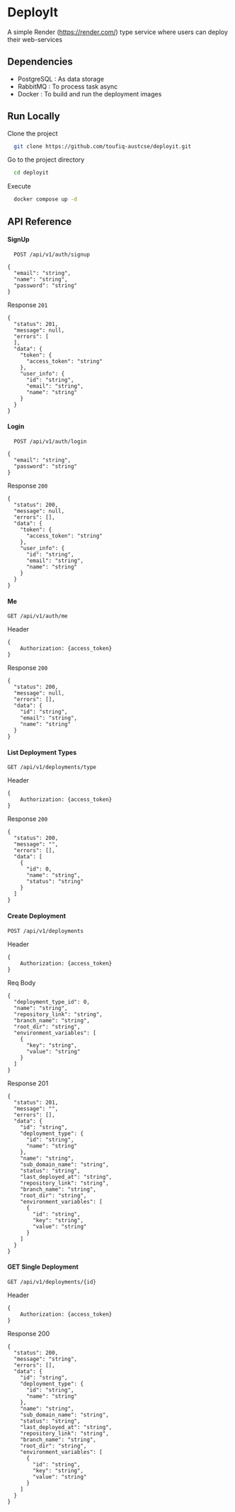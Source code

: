 
# DeployIt

A simple Render (https://render.com/) type service where users can deploy their web-services

## Dependencies
- PostgreSQL : As data storage
- RabbitMQ : To process task async
- Docker : To build and run the deployment images
## Run Locally

Clone the project

```bash
  git clone https://github.com/toufiq-austcse/deployit.git
```

Go to the project directory

```bash
  cd deployit
```

Execute

```bash
  docker compose up -d
```


## API Reference

#### SignUp

```http
  POST /api/v1/auth/signup
```

```
{
  "email": "string",
  "name": "string",
  "password": "string"
}
```
Response `201`
```
{
  "status": 201,
  "message": null,
  "errors": [
  ],
  "data": {
    "token": {
      "access_token": "string"
    },
    "user_info": {
      "id": "string",
      "email": "string",
      "name": "string"
    }
  }
}
```

#### Login

```http
  POST /api/v1/auth/login
```

```
{
  "email": "string",
  "password": "string"
}
```

Response `200`
```
{
  "status": 200,
  "message": null,
  "errors": [],
  "data": {
    "token": {
      "access_token": "string"
    },
    "user_info": {
      "id": "string",
      "email": "string",
      "name": "string"
    }
  }
}
```

#### Me
```http
GET /api/v1/auth/me
```
Header
```
{
    Authorization: {access_token}
}
```
Response `200`
```
{
  "status": 200,
  "message": null,
  "errors": [],
  "data": {
    "id": "string",
    "email": "string",
    "name": "string"
  }
}
```

#### List Deployment Types
```http
GET /api/v1/deployments/type
```
Header
```
{
    Authorization: {access_token}
}
```
Response `200`
```
{
  "status": 200,
  "message": "",
  "errors": [],
  "data": [
    {
      "id": 0,
      "name": "string",
      "status": "string"
    }
  ]
}
```

#### Create Deployment
```http
POST /api/v1/deployments
```
Header
```
{
    Authorization: {access_token}
}
```
Req Body
```
{
  "deployment_type_id": 0,
  "name": "string",
  "repository_link": "string",
  "branch_name": "string",
  "root_dir": "string",
  "environment_variables": [
    {
      "key": "string",
      "value": "string"
    }
  ]
}
```
Response 201
```
{
  "status": 201,
  "message": "",
  "errors": [],
  "data": {
    "id": "string",
    "deployment_type": {
      "id": "string",
      "name": "string"
    },
    "name": "string",
    "sub_domain_name": "string",
    "status": "string",
    "last_deployed_at": "string",
    "repository_link": "string",
    "branch_name": "string",
    "root_dir": "string",
    "environment_variables": [
      {
        "id": "string",
        "key": "string",
        "value": "string"
      }
    ]
  }
}
```

#### GET Single Deployment
```http
GET /api/v1/deployments/{id}
```
Header
```
{
    Authorization: {access_token}
}
```
Response 200
```
{
  "status": 200,
  "message": "string",
  "errors": [],
  "data": {
    "id": "string",
    "deployment_type": {
      "id": "string",
      "name": "string"
    },
    "name": "string",
    "sub_domain_name": "string",
    "status": "string",
    "last_deployed_at": "string",
    "repository_link": "string",
    "branch_name": "string",
    "root_dir": "string",
    "environment_variables": [
      {
        "id": "string",
        "key": "string",
        "value": "string"
      }
    ]
  }
}
```